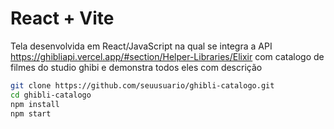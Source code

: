 # React + Vite

Tela desenvolvida em React/JavaScript 
na qual se integra a API https://ghibliapi.vercel.app/#section/Helper-Libraries/Elixir
com catalogo de filmes do studio ghibi e demonstra todos eles com descrição

```bash
git clone https://github.com/seuusuario/ghibli-catalogo.git
cd ghibli-catalogo
npm install
npm start